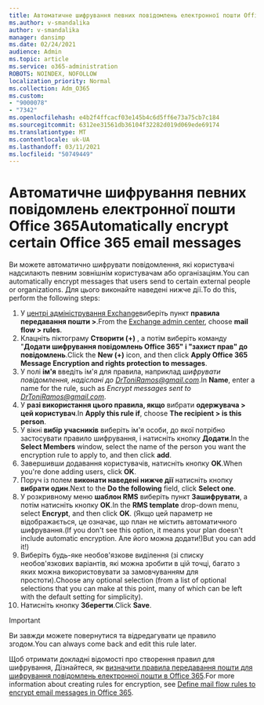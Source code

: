 ```yaml
---
title: Автоматичне шифрування певних повідомлень електронної пошти Office 365
ms.author: v-smandalika
author: v-smandalika
manager: dansimp
ms.date: 02/24/2021
audience: Admin
ms.topic: article
ms.service: o365-administration
ROBOTS: NOINDEX, NOFOLLOW
localization_priority: Normal
ms.collection: Adm_O365
ms.custom:
- "9000078"
- "7342"
ms.openlocfilehash: e4b2f4ffcacf03e145b4c6d5ff6e73a75cb7c184
ms.sourcegitcommit: 6312ee31561db36104f32282d019d069ede69174
ms.translationtype: MT
ms.contentlocale: uk-UA
ms.lasthandoff: 03/11/2021
ms.locfileid: "50749449"
---
```

# <a name="automatically-encrypt-certain-office-365-email-messages"></a><span data-ttu-id="bb6a7-102">Автоматичне шифрування певних повідомлень електронної пошти Office 365</span><span class="sxs-lookup"><span data-stu-id="bb6a7-102">Automatically encrypt certain Office 365 email messages</span></span>

<span data-ttu-id="bb6a7-103">Ви можете автоматично шифрувати повідомлення, які користувачі надсилають певним зовнішнім користувачам або організаціям.</span><span class="sxs-lookup"><span data-stu-id="bb6a7-103">You can automatically encrypt messages that users send to certain external people or organizations.</span></span> <span data-ttu-id="bb6a7-104">Для цього виконайте наведені нижче дії.</span><span class="sxs-lookup"><span data-stu-id="bb6a7-104">To do this, perform the following steps:</span></span>

1. <span data-ttu-id="bb6a7-105">У [центрі адміністрування Exchange](https://outlook.office365.com/ecp/)виберіть пункт **правила передавання пошти >**.</span><span class="sxs-lookup"><span data-stu-id="bb6a7-105">From the [Exchange admin center](https://outlook.office365.com/ecp/), choose **mail flow > rules**.</span></span> 
2. <span data-ttu-id="bb6a7-106">Клацніть піктограму **Створити (+)** , а потім виберіть команду "**Додати шифрування повідомлень Office 365" і "захист прав" до повідомлень**.</span><span class="sxs-lookup"><span data-stu-id="bb6a7-106">Click the **New (+)** icon, and then click **Apply Office 365 Message Encryption and rights protection to messages**.</span></span>
3. <span data-ttu-id="bb6a7-107">У полі **ім'я** введіть ім'я для правила, наприклад *шифрувати повідомлення, надіслані до DrToniRamos@gmail.com*.</span><span class="sxs-lookup"><span data-stu-id="bb6a7-107">In **Name**, enter a name for the rule, such as *Encrypt messages sent to DrToniRamos@gmail.com*.</span></span>
4. <span data-ttu-id="bb6a7-108">У **разі використання цього правила, якщо** вибрати **одержувача > цей користувач**.</span><span class="sxs-lookup"><span data-stu-id="bb6a7-108">In **Apply this rule if**, choose **The recipient > is this person**.</span></span> 
5. <span data-ttu-id="bb6a7-109">У вікні **вибір учасників** виберіть ім'я особи, до якої потрібно застосувати правило шифрування, і натисніть кнопку **Додати**.</span><span class="sxs-lookup"><span data-stu-id="bb6a7-109">In the **Select Members** window, select the name of the person you want the encryption rule to apply to, and then click **add**.</span></span> 
6. <span data-ttu-id="bb6a7-110">Завершивши додавання користувачів, натисніть кнопку **OK**.</span><span class="sxs-lookup"><span data-stu-id="bb6a7-110">When you're done adding users, click **OK**.</span></span>
7. <span data-ttu-id="bb6a7-111">Поруч із полем **виконати наведені нижче дії** натисніть кнопку **вибрати один**.</span><span class="sxs-lookup"><span data-stu-id="bb6a7-111">Next to the **Do the following** field, click **Select one**.</span></span> 
8. <span data-ttu-id="bb6a7-112">У розкривному меню **шаблон RMS** виберіть пункт **Зашифрувати**, а потім натисніть кнопку **OK**.</span><span class="sxs-lookup"><span data-stu-id="bb6a7-112">In the **RMS template** drop-down menu, select **Encrypt**, and then click **OK**.</span></span> <span data-ttu-id="bb6a7-113">(Якщо цей параметр не відображається, це означає, що план не містить автоматичного шифрування.</span><span class="sxs-lookup"><span data-stu-id="bb6a7-113">(If you don't see this option, it means your plan doesn't include automatic encryption.</span></span> <span data-ttu-id="bb6a7-114">Але його можна додати!)</span><span class="sxs-lookup"><span data-stu-id="bb6a7-114">But you can add it!)</span></span>
9. <span data-ttu-id="bb6a7-115">Виберіть будь-яке необов'язкове виділення (зі списку необов'язкових варіантів, які можна зробити в цій точці, багато з яких можна використовувати за замовчуванням для простоти).</span><span class="sxs-lookup"><span data-stu-id="bb6a7-115">Choose any optional selection (from a list of optional selections that you can make at this point, many of which can be left with the default setting for simplicity).</span></span>
10. <span data-ttu-id="bb6a7-116">Натисніть кнопку **Зберегти**.</span><span class="sxs-lookup"><span data-stu-id="bb6a7-116">Click **Save**.</span></span>

> [!IMPORTANT]
> <span data-ttu-id="bb6a7-117">Ви завжди можете повернутися та відредагувати це правило згодом.</span><span class="sxs-lookup"><span data-stu-id="bb6a7-117">You can always come back and edit this rule later.</span></span>

<span data-ttu-id="bb6a7-118">Щоб отримати докладні відомості про створення правил для шифрування, Дізнайтеся, як [визначити правила передавання пошти для шифрування повідомлень електронної пошти в Office 365](https://docs.microsoft.com/microsoft-365/compliance/define-mail-flow-rules-to-encrypt-email).</span><span class="sxs-lookup"><span data-stu-id="bb6a7-118">For more information about creating rules for encryption, see [Define mail flow rules to encrypt email messages in Office 365](https://docs.microsoft.com/microsoft-365/compliance/define-mail-flow-rules-to-encrypt-email).</span></span>

